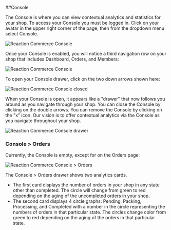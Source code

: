 ##Console

The Console is where you can view contextual analytics and statistics for your shop. To access your Console you must be logged in. Click on your avatar in the upper right corner of the page; then from the dropdown menu select Console.

![](http://raw.github.com/reactioncommerce/reaction/master/docs/assets/guide-admin-navigation-dropdown-console.png "Reaction Commerce Console")

Once your Console is enabled, you will notice a third navigation row on your shop that includes Dashboard, Orders, and Members:

![](http://raw.github.com/reactioncommerce/reaction/master/docs/assets/guide-console-closed.png "Reaction Commerce Console")

To open your Console drawer, click on the two down arrows shown here:

![](http://raw.github.com/reactioncommerce/reaction/master/docs/assets/guide-console-closed-arrow.png "Reaction Commerce Console closed")

When your Console is open, it appears like a "drawer" that now follows you around as you navigate through your shop. You can close the Console by clicking on the double arrows. You can remove the Console by clicking on the "x" icon. Our vision is to offer contextual analytics via the Console as you navigate throughout your shop.

![](http://raw.github.com/reactioncommerce/reaction/master/docs/assets/guide-console-open.png "Reaction Commerce Console drawer")

### Console > Orders

Currently, the Console is empty, except for on the Orders page:

![](http://raw.github.com/reactioncommerce/reaction/master/docs/assets/guide-console-open-orders.png "Reaction Commerce Console > Orders")

The Console > Orders drawer shows two analytics cards. 

* The first card displays the number of orders in your shop in any state other than completed. The circle will change from green to red depending on the aging of the uncompleted orders in your shop. 
* The second card displays 4 circle graphs: Pending, Packing, Processing, and Completed with a number in the circle representing the numbers of orders in that particular state. The circles change color from green to red depending on the aging of the orders in that particular state. 
